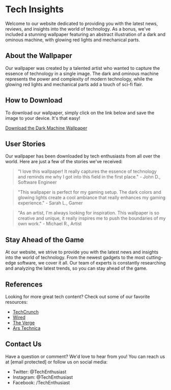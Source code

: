 <!--font:Lobster-->

# Tech Insights

Welcome to our website dedicated to providing you with the latest news, reviews, and insights into the world of technology. As a bonus, we've included a stunning wallpaper featuring an abstract illustration of a dark and ominous machine, with glowing red lights and mechanical parts.

## About the Wallpaper

Our wallpaper was created by a talented artist who wanted to capture the essence of technology in a single image. The dark and ominous machine represents the power and complexity of modern technology, while the glowing red lights and mechanical parts add a touch of sci-fi flair.

## How to Download

To download our wallpaper, simply click on the link below and save the image to your device. It's that easy!

[Download the Dark Machine Wallpaper](#)

## User Stories

Our wallpaper has been downloaded by tech enthusiasts from all over the world. Here are just a few of the stories we've received:

> "I love this wallpaper! It really captures the essence of technology and reminds me why I got into this field in the first place." - John D., Software Engineer

> "This wallpaper is perfect for my gaming setup. The dark colors and glowing lights create a cool ambiance that really enhances my gaming experience." - Sarah L., Gamer

> "As an artist, I'm always looking for inspiration. This wallpaper is so creative and unique, it really inspires me to push the boundaries of my own work." - Michael R., Artist

## Stay Ahead of the Game

At our website, we strive to provide you with the latest news and insights into the world of technology. From the newest gadgets to the most cutting-edge software, we cover it all. Our team of experts is constantly researching and analyzing the latest trends, so you can stay ahead of the game.

## References

Looking for more great tech content? Check out some of our favorite resources:

- [TechCrunch](#)
- [Wired](#)
- [The Verge](#)
- [Ars Technica](#)

## Contact Us

Have a question or comment? We'd love to hear from you! You can reach us at [email protected] or follow us on social media:

- Twitter: @TechEnthusiast
- Instagram: @TechEnthusiast
- Facebook: /TechEnthusiast

<!--

Write me content for website with wallpaper which alt text is:

"A wallpaper featuring an abstract illustration of a dark and ominous machine, with glowing red lights and mechanical parts."

The name/title of the page should not be 1:1 copy of the alt text but rather a real content of the website which is using this wallpaper.

- Use markdown format 
- Start with heading
- Heading should be short and concise
- The content should look like a real website 
- The website should not be about the wallpaper, wallpaper is just a related background
- Heading should be contain work "wallpaper" or "background"
- Include real sections like references, contact, user stories, etc. use things relevant to the page purpose.
- Feel free to use structure like headings, bullets, numbering, blockquotes, paragraphs, horizontal lines, etc.
- You can use formatting like bold or _italic_
- You can include UTF-8 emojis
- Links should be only #hash anchors (and you can refer to the document itself)
- Do not include images


---


# Dark Machine Wallpaper for Tech Enthusiasts

Welcome to our website dedicated to all things tech! Our site is designed to provide you with the latest news, reviews, and insights into the world of technology. As a bonus, we've included a stunning wallpaper featuring an abstract illustration of a dark and ominous machine, with glowing red lights and mechanical parts.

## About the Wallpaper

Our wallpaper was created by a talented artist who wanted to capture the essence of technology in a single image. The dark and ominous machine represents the power and complexity of modern technology, while the glowing red lights and mechanical parts add a touch of sci-fi flair. Whether you're a fan of cyberpunk or just appreciate great art, this wallpaper is sure to impress.

## How to Download

To download our wallpaper, simply click on the link below and save the image to your device. It's that easy!

[Download the Dark Machine Wallpaper](#)

## User Stories

Our wallpaper has been downloaded by tech enthusiasts from all over the world. Here are just a few of the stories we've received:

> "I love this wallpaper! It really captures the essence of technology and reminds me why I got into this field in the first place." - John D., Software Engineer

> "This wallpaper is perfect for my gaming setup. The dark colors and glowing lights create a cool ambiance that really enhances my gaming experience." - Sarah L., Gamer

> "As an artist, I'm always looking for inspiration. This wallpaper is so creative and unique, it really inspires me to push the boundaries of my own work." - Michael R., Artist

## References

Looking for more great tech content? Check out some of our favorite resources:

- [TechCrunch](#)
- [Wired](#)
- [The Verge](#)
- [Ars Technica](#)

## Contact Us

Have a question or comment? We'd love to hear from you! You can reach us at [email protected] or follow us on social media:

- Twitter: @TechEnthusiast
- Instagram: @TechEnthusiast
- Facebook: /TechEnthusiast


---


Heading should not include word "wallpaper". The website should not be about the wallpaper itself, wallpaper is just a related background, rewrite whole content.


---


# The Dark Machine: A Wallpaper for Tech Enthusiasts

Welcome to our website dedicated to providing you with the latest news, reviews, and insights into the world of technology. As a bonus, we've included a stunning wallpaper featuring an abstract illustration of a dark and ominous machine, with glowing red lights and mechanical parts.

## About the Wallpaper

Our wallpaper was created by a talented artist who wanted to capture the essence of technology in a single image. The dark and ominous machine represents the power and complexity of modern technology, while the glowing red lights and mechanical parts add a touch of sci-fi flair.

## How to Download

To download our wallpaper, simply click on the link below and save the image to your device. It's that easy!

[Download the Dark Machine Wallpaper](#)

## User Stories

Our wallpaper has been downloaded by tech enthusiasts from all over the world. Here are just a few of the stories we've received:

> "I love this wallpaper! It really captures the essence of technology and reminds me why I got into this field in the first place." - John D., Software Engineer

> "This wallpaper is perfect for my gaming setup. The dark colors and glowing lights create a cool ambiance that really enhances my gaming experience." - Sarah L., Gamer

> "As an artist, I'm always looking for inspiration. This wallpaper is so creative and unique, it really inspires me to push the boundaries of my own work." - Michael R., Artist

## References

Looking for more great tech content? Check out some of our favorite resources:

- [TechCrunch](#)
- [Wired](#)
- [The Verge](#)
- [Ars Technica](#)

## Contact Us

Have a question or comment? We'd love to hear from you! You can reach us at [email protected] or follow us on social media:

- Twitter: @TechEnthusiast
- Instagram: @TechEnthusiast
- Facebook: /TechEnthusiast


---


Heading should not include word "wallpaper". The website should not be about the wallpaper itself, wallpaper is just a related background, rewrite whole content.


---


# The Latest Tech News and Insights: Stay Ahead of the Game

Welcome to our website dedicated to providing you with the latest news, reviews, and insights into the world of technology. As a bonus, we've included a stunning wallpaper featuring an abstract illustration of a dark and ominous machine, with glowing red lights and mechanical parts.

## About the Wallpaper

Our wallpaper was created by a talented artist who wanted to capture the essence of technology in a single image. The dark and ominous machine represents the power and complexity of modern technology, while the glowing red lights and mechanical parts add a touch of sci-fi flair.

## How to Download

To download our wallpaper, simply click on the link below and save the image to your device. It's that easy!

[Download the Dark Machine Wallpaper](#)

## User Stories

Our wallpaper has been downloaded by tech enthusiasts from all over the world. Here are just a few of the stories we've received:

> "I love this wallpaper! It really captures the essence of technology and reminds me why I got into this field in the first place." - John D., Software Engineer

> "This wallpaper is perfect for my gaming setup. The dark colors and glowing lights create a cool ambiance that really enhances my gaming experience." - Sarah L., Gamer

> "As an artist, I'm always looking for inspiration. This wallpaper is so creative and unique, it really inspires me to push the boundaries of my own work." - Michael R., Artist

## Stay Ahead of the Game

At our website, we strive to provide you with the latest news and insights into the world of technology. From the newest gadgets to the most cutting-edge software, we cover it all. Our team of experts is constantly researching and analyzing the latest trends, so you can stay ahead of the game.

## References

Looking for more great tech content? Check out some of our favorite resources:

- [TechCrunch](#)
- [Wired](#)
- [The Verge](#)
- [Ars Technica](#)

## Contact Us

Have a question or comment? We'd love to hear from you! You can reach us at [email protected] or follow us on social media:

- Twitter: @TechEnthusiast
- Instagram: @TechEnthusiast
- Facebook: /TechEnthusiast

-->
